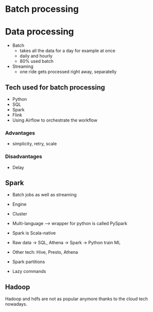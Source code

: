 # Batch processing

# Data processing 
* Batch
  * takes all the data for a day for example at once 
  * daily and hourly
  * 80% used batch
* Streaming
  * one ride gets processed right away, separatelly 


## Tech used for batch processing
* Python
* SQL
* Spark
* Flink
* Using Airflow to orchestrate the workflow
### Advantages
* simplicity, retry, scale 
### Disadvantages
* Delay 


## Spark
* Batch jobs as well as streaming
* Engine
* Cluster
* Multi-language --> wrapper for python is called PySpark
* Spark is Scala-native
* Raw data -> SQL, Athena -> Spark -> Python train ML

* Other tech: Hive, Presto, Athena

* Spark partitions

* Lazy commands

## Hadoop

Hadoop and hdfs are not as popular anymore thanks to the cloud tech nowadays. 
